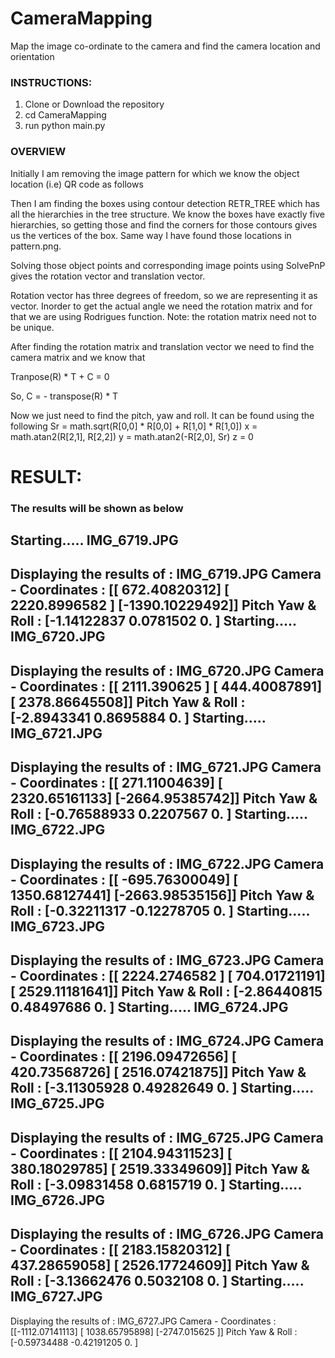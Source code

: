 
# CameraMapping
Map the image co-ordinate to the camera and find the camera location and orientation

### INSTRUCTIONS: 
1.  Clone or Download the repository
2. cd CameraMapping
3. run python main.py


### OVERVIEW
Initially I am removing the image pattern for which we know the object location (i.e) QR code as follows



Then I am finding the boxes using contour detection RETR_TREE which has all the hierarchies in the tree structure. 
We know the boxes have exactly five hierarchies, so getting those and find the corners for those contours gives us the vertices of the box.
Same way I have found those locations in pattern.png. 

Solving those object points and corresponding image points using SolvePnP gives the rotation vector and translation vector.


Rotation vector has three degrees of freedom, so we are representing it as vector. Inorder to get the actual angle we need the rotation matrix and for that we are using Rodrigues function. Note: the rotation matrix need not to be unique.


After finding the rotation matrix and translation vector we need to find the camera matrix and we know that

Tranpose(R) * T + C = 0

So, C = - transpose(R) * T

Now we just need to find the pitch, yaw and roll. It can be found using the following
Sr = math.sqrt(R[0,0] * R[0,0] + R[1,0] * R[1,0])
x = math.atan2(R[2,1], R[2,2])
y = math.atan2(-R[2,0], Sr)
z = 0




# RESULT:
### The results will be shown as below

Starting..... IMG_6719.JPG
---------------------------------------------------------------------------------------------------------
Displaying the results of : IMG_6719.JPG
Camera - Coordinates :  [[  672.40820312]
 [ 2220.8996582 ]
 [-1390.10229492]]
Pitch Yaw & Roll :  [-1.14122837  0.0781502   0.        ]
Starting..... IMG_6720.JPG
---------------------------------------------------------------------------------------------------------
Displaying the results of : IMG_6720.JPG
Camera - Coordinates :  [[ 2111.390625  ]
 [  444.40087891]
 [ 2378.86645508]]
Pitch Yaw & Roll :  [-2.8943341  0.8695884  0.       ]
Starting..... IMG_6721.JPG
---------------------------------------------------------------------------------------------------------
Displaying the results of : IMG_6721.JPG
Camera - Coordinates :  [[  271.11004639]
 [ 2320.65161133]
 [-2664.95385742]]
Pitch Yaw & Roll :  [-0.76588933  0.2207567   0.        ]
Starting..... IMG_6722.JPG
---------------------------------------------------------------------------------------------------------
Displaying the results of : IMG_6722.JPG
Camera - Coordinates :  [[ -695.76300049]
 [ 1350.68127441]
 [-2663.98535156]]
Pitch Yaw & Roll :  [-0.32211317 -0.12278705  0.        ]
Starting..... IMG_6723.JPG
---------------------------------------------------------------------------------------------------------
Displaying the results of : IMG_6723.JPG
Camera - Coordinates :  [[ 2224.2746582 ]
 [  704.01721191]
 [ 2529.11181641]]
Pitch Yaw & Roll :  [-2.86440815  0.48497686  0.        ]
Starting..... IMG_6724.JPG
---------------------------------------------------------------------------------------------------------
Displaying the results of : IMG_6724.JPG
Camera - Coordinates :  [[ 2196.09472656]
 [  420.73568726]
 [ 2516.07421875]]
Pitch Yaw & Roll :  [-3.11305928  0.49282649  0.        ]
Starting..... IMG_6725.JPG
---------------------------------------------------------------------------------------------------------
Displaying the results of : IMG_6725.JPG
Camera - Coordinates :  [[ 2104.94311523]
 [  380.18029785]
 [ 2519.33349609]]
Pitch Yaw & Roll :  [-3.09831458  0.6815719   0.        ]
Starting..... IMG_6726.JPG
---------------------------------------------------------------------------------------------------------
Displaying the results of : IMG_6726.JPG
Camera - Coordinates :  [[ 2183.15820312]
 [  437.28659058]
 [ 2526.17724609]]
Pitch Yaw & Roll :  [-3.13662476  0.5032108   0.        ]
Starting..... IMG_6727.JPG
---------------------------------------------------------------------------------------------------------
Displaying the results of : IMG_6727.JPG
Camera - Coordinates :  [[-1112.07141113]
 [ 1038.65795898]
 [-2747.015625  ]]
Pitch Yaw & Roll :  [-0.59734488 -0.42191205  0.        ]


